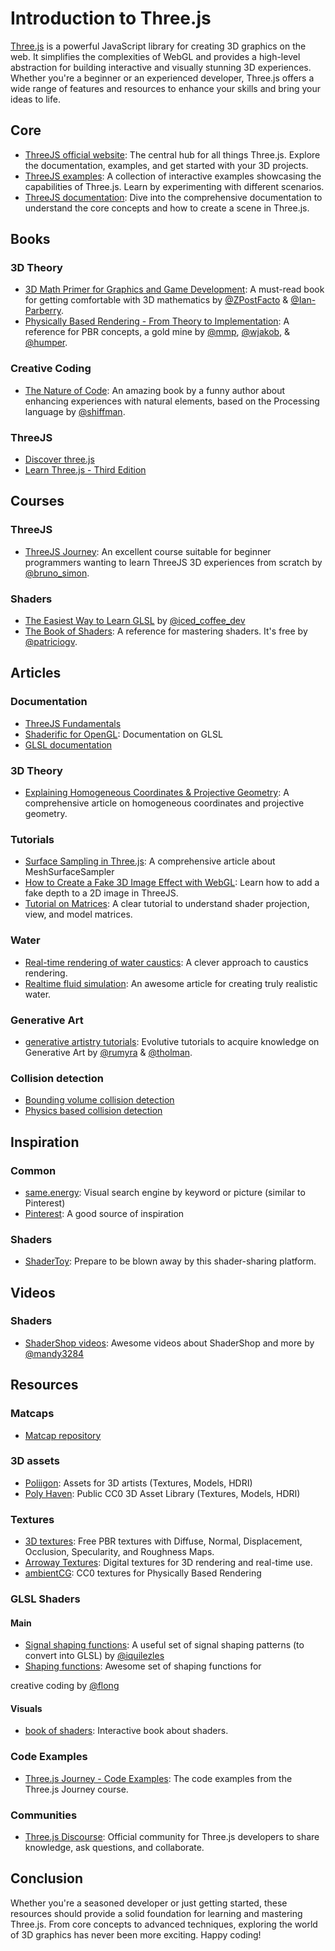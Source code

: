 # Introduction to Three.js

[Three.js](https://threejs.org/) is a powerful JavaScript library for creating 3D graphics on the web. It simplifies the complexities of WebGL and provides a high-level abstraction for building interactive and visually stunning 3D experiences. Whether you're a beginner or an experienced developer, Three.js offers a wide range of features and resources to enhance your skills and bring your ideas to life.

## Core

- [ThreeJS official website](https://threejs.org/): The central hub for all things Three.js. Explore the documentation, examples, and get started with your 3D projects.
- [ThreeJS examples](https://threejs.org/examples/#webgl_animation_keyframes): A collection of interactive examples showcasing the capabilities of Three.js. Learn by experimenting with different scenarios.
- [ThreeJS documentation](https://threejs.org/docs/index.html#manual/en/introduction/Creating-a-scene): Dive into the comprehensive documentation to understand the core concepts and how to create a scene in Three.js.

## Books

### 3D Theory

- [3D Math Primer for Graphics and Game Development](https://gamemath.com/book/intro.html): A must-read book for getting comfortable with 3D mathematics by [@ZPostFacto](https://twitter.com/ZPostFacto) & [@Ian-Parberry](https://github.com/Ian-Parberry).
- [Physically Based Rendering - From Theory to Implementation](https://pbr-book.org/): A reference for PBR concepts, a gold mine by [@mmp](https://github.com/mmp), [@wjakob](https://github.com/wjakob), & [@humper](https://twitter.com/humper).

### Creative Coding

- [The Nature of Code](https://natureofcode.com/): An amazing book by a funny author about enhancing experiences with natural elements, based on the Processing language by [@shiffman](https://github.com/shiffman).

### ThreeJS

- [Discover three.js](https://discoverthreejs.com/)
- [Learn Three.js - Third Edition](https://www.packtpub.com/product/learn-three-js-third-edition/9781788833288)

## Courses

### ThreeJS

- [ThreeJS Journey](https://threejs-journey.com/): An excellent course suitable for beginner programmers wanting to learn ThreeJS 3D experiences from scratch by [@bruno_simon](https://twitter.com/bruno_simon).

### Shaders

- [The Easiest Way to Learn GLSL](https://simondev.teachable.com/p/glsl-shaders-from-scratch) by [@iced_coffee_dev](https://twitter.com/iced_coffee_dev)
- [The Book of Shaders](https://thebookofshaders.com/): A reference for mastering shaders. It's free by [@patriciogv](https://twitter.com/patriciogv).

## Articles

### Documentation

- [ThreeJS Fundamentals](https://threejs.org/manual/#en/fundamentals)
- [Shaderific for OpenGL](https://shaderific.com/index.html): Documentation on GLSL
- [GLSL documentation](https://docs.gl/sl4/clamp)

### 3D Theory

- [Explaining Homogeneous Coordinates & Projective Geometry](https://www.tomdalling.com/blog/modern-opengl/explaining-homogenous-coordinates-and-projective-geometry/): A comprehensive article on homogeneous coordinates and projective geometry.

### Tutorials

- [Surface Sampling in Three.js](https://tympanus.net/codrops/2021/08/31/surface-sampling-in-three-js/): A comprehensive article about MeshSurfaceSampler
- [How to Create a Fake 3D Image Effect with WebGL](https://tympanus.net/codrops/2019/02/20/how-to-create-a-fake-3d-image-effect-with-webgl/): Learn how to add a fake depth to a 2D image in ThreeJS.
- [Tutorial on Matrices](http://www.opengl-tutorial.org/beginners-tutorials/tutorial-3-matrices/): A clear tutorial to understand shader projection, view, and model matrices.

### Water

- [Real-time rendering of water caustics](https://medium.com/@martinRenou/real-time-rendering-of-water-caustics-59cda1d74aa): A clever approach to caustics rendering.
- [Realtime fluid simulation](https://shahriyarshahrabi.medium.com/gentle-introduction-to-fluid-simulation-for-programmers-and-technical-artists-7c0045c40bac): An awesome article for creating truly realistic water.

### Generative Art

- [generative artistry tutorials](https://generativeartistry.com/tutorials/): Evolutive tutorials to acquire knowledge on Generative Art by [@rumyra](https://github.com/rumyra) & [@tholman](https://github.com/tholman).

### Collision detection

- [Bounding volume collision detection](https://developer.mozilla.org/en-US/docs/Games/Techniques/3D_collision_detection/Bounding_volume_collision_detection_with_THREE.js)
- [Physics based collision detection](https://medium.com/@bluemagnificent/collision-detection-in-javascript-3d-physics-using-ammo-js-and-three-js-31a5569291ef)

## Inspiration

### Common

- [same.energy](https://same.energy/): Visual search engine by keyword or picture (similar to Pinterest)
- [Pinterest](https://www.pinterest.fr/): A good source of inspiration

### Shaders

- [ShaderToy](https://www.shadertoy.com/): Prepare to be blown away by this shader-sharing platform.

## Videos

### Shaders

- [ShaderShop videos](http://tobyschachman.com/Shadershop/): Awesome videos about ShaderShop and more by [@mandy3284](https://twitter.com/mandy3284)

## Resources

### Matcaps

- [Matcap repository](https://github.com/nidorx/matcaps)

### 3D assets

- [Poliigon](https://www.poliigon.com/): Assets for 3D artists (Textures, Models, HDRI)
- [Poly Haven](https://polyhaven.com/): Public CC0 3D Asset Library (Textures, Models, HDRI)

### Textures

- [3D textures](https://3dtextures.me/): Free PBR textures with Diffuse, Normal, Displacement, Occlusion, Specularity, and Roughness Maps.
- [Arroway Textures](https://www.arroway-textures.ch/): Digital textures for 3D rendering and real-time use.
- [ambientCG](https://ambientcg.com/): CC0 textures for Physically Based Rendering

### GLSL Shaders

#### Main

- [Signal shaping functions](https://iquilezles.org/articles/functions/): A useful set of signal shaping patterns (to convert into GLSL) by [@iquilezles](https://twitter.com/iquilezles)
- [Shaping functions](http://www.flong.com/archive/texts/code/): Awesome set of shaping functions for

 creative coding by [@flong](https://www.twitter.com/flong)

#### Visuals

- [book of shaders](https://thebookofshaders.com/): Interactive book about shaders.

### Code Examples

- [Three.js Journey - Code Examples](https://threejs-journey.xyz/): The code examples from the Three.js Journey course.

### Communities

- [Three.js Discourse](https://discourse.threejs.org/): Official community for Three.js developers to share knowledge, ask questions, and collaborate.

## Conclusion

Whether you're a seasoned developer or just getting started, these resources should provide a solid foundation for learning and mastering Three.js. From core concepts to advanced techniques, exploring the world of 3D graphics has never been more exciting. Happy coding!